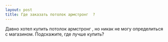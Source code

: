 ```yaml
---
layout: post 
title: Где заказать потолок армстронг  ? 
--- 
```

Давно хотел купить потолок армстронг  , но никак не могу определиться с магазином. Подскажите, где лучше купить?